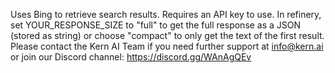 Uses Bing to retrieve search results. Requires an API key to use. In refinery, set YOUR_RESPONSE_SIZE to "full" to get the full response as a JSON (stored as string) or choose "compact" to only get the text of the first result. Please contact the Kern AI Team if you need further support at info@kern.ai or join our Discord channel: https://discord.gg/WAnAgQEv 